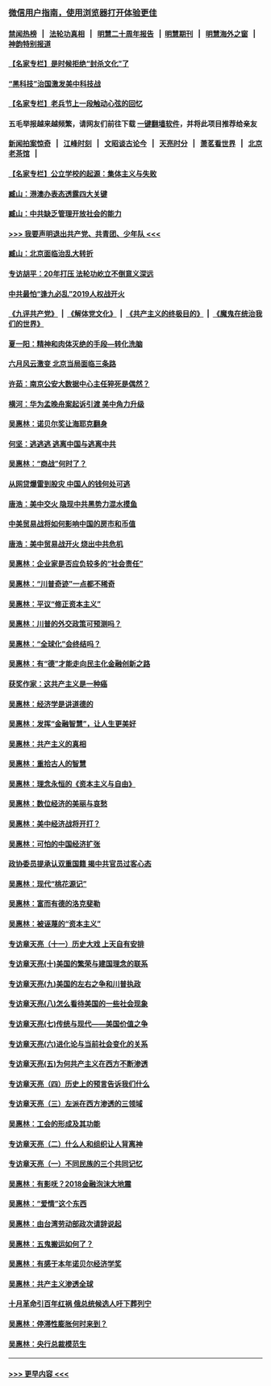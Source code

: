 ### [微信用户指南，使用浏览器打开体验更佳](https://github.com/gfw-breaker/banned-news1/blob/master/indexes/wechat-guide.md?t=0)
#### [禁闻热榜](热点新闻.md?t=0)  &nbsp;&nbsp;|&nbsp;&nbsp; [法轮功真相](https://github.com/gfw-breaker/truth/blob/master/README.md?t=0) &nbsp;&nbsp;|&nbsp;&nbsp; [明慧二十周年报告](https://github.com/gfw-breaker/mh-reports/blob/master/README.md?t=0) &nbsp;&nbsp;|&nbsp;&nbsp;[明慧期刊](https://github.com/gfw-breaker/mh-qikan) &nbsp;&nbsp;|&nbsp;&nbsp; [明慧海外之窗](https://github.com/gfw-breaker/mh-news/blob/master/README.md?t=0) &nbsp;&nbsp;|&nbsp;&nbsp; [神韵特别报道](https://github.com/gfw-breaker/mh-news/blob/master/shenyun.md?t=0)
#### [【名家专栏】是时候拒绝“封杀文化”了](../pages/nsc423/n11814093.md?t=02141711) 
#### [“黑科技”治国激发美中科技战](../pages/nsc423/n11638056.md?t=02141711) 
#### [【名家专栏】老兵节上一段触动心弦的回忆](../pages/nsc423/n11646016.md?t=02141711) 
#### 五毛举报越来越频繁，请网友们前往下载 [一键翻墙软件](https://github.com/gfw-breaker/ssr-accounts)，并将此项目推荐给亲友
#### [新闻拍案惊奇](https://github.com/gfw-breaker/banned-news1/blob/master/pages/link4.md) &nbsp;&nbsp;|&nbsp;&nbsp; [江峰时刻](https://github.com/gfw-breaker/banned-news1/blob/master/pages/link4.md) &nbsp;&nbsp;|&nbsp;&nbsp; [文昭谈古论今](https://github.com/gfw-breaker/banned-news1/blob/master/pages/link4.md) &nbsp;&nbsp;|&nbsp;&nbsp; [天亮时分](https://github.com/gfw-breaker/banned-news1/blob/master/pages/link4.md) &nbsp;&nbsp;|&nbsp;&nbsp; [萧茗看世界](https://github.com/gfw-breaker/banned-news1/blob/master/pages/link4.md) &nbsp;&nbsp;|&nbsp;&nbsp; [北京老茶馆](https://github.com/gfw-breaker/banned-news1/blob/master/pages/link4.md) &nbsp;&nbsp;|&nbsp;&nbsp; 
#### [【名家专栏】公立学校的起源：集体主义与失败](../pages/nsc423/n11601833.md?t=02141711) 
#### [臧山：港澳办表态透露四大关键](../pages/nsc423/n11421628.md?t=02141711) 
#### [臧山：中共缺乏管理开放社会的能力](../pages/nsc423/n11407457.md?t=02141711) 
#### [>>> 我要声明退出共产党、共青团、少年队 <<<](https://github.com/begood0513/goodnews/blob/master/quit/letter.md) 
#### [臧山：北京面临治乱大转折](../pages/nsc423/n11406895.md?t=02141711) 
#### [专访胡平：20年打压 法轮功屹立不倒意义深远](../pages/nsc423/n11398800.md?t=02141711) 
#### [中共最怕“逢九必乱”2019人权战开火](../pages/nsc423/n11385248.md?t=02141711) 
#### [《九评共产党》](https://github.com/begood0513/9ping.md/blob/master/README.md) &nbsp;|&nbsp; [《解体党文化》](../../../../jtdwh.md/blob/master/README.md)  &nbsp;|&nbsp; [《共产主义的终极目的》](../../../../gczydzjmd.md/blob/master/README.md) &nbsp;|&nbsp; [《魔鬼在统治我们的世界》](../../../../mgztzwmdsj.md/blob/master/README.md) 
#### [夏一阳：精神和肉体灭绝的手段—转化洗脑](../pages/nsc423/n11368250.md?t=02141711) 
#### [六月风云激变 北京当局面临三条路](../pages/nsc423/n11313668.md?t=02141711) 
#### [许茹：南京公安大数据中心主任猝死是偶然？](../pages/nsc423/n11064744.md?t=02141711) 
#### [横河：华为孟晚舟案起诉引渡 美中角力升级](../pages/nsc423/n11027230.md?t=02141711) 
#### [吴惠林：诺贝尔奖让海耶克翻身](../pages/nsc423/n10890049.md?t=02141711) 
#### [何坚：逃逃逃 逃离中国与逃离中共](../pages/nsc423/n10592891.md?t=02141711) 
#### [吴惠林：“商战”何时了？](../pages/nsc423/n10573558.md?t=02141711) 
#### [从网贷爆雷到股灾 中国人的钱何处可逃](../pages/nsc423/n10572800.md?t=02141711) 
#### [唐浩：美中交火 隐现中共黑势力混水摸鱼](../pages/nsc423/n10544040.md?t=02141711) 
#### [中美贸易战将如何影响中国的房市和币值](../pages/nsc423/n10543697.md?t=02141711) 
#### [唐浩：美中贸易战开火 烧出中共危机](../pages/nsc423/n10540126.md?t=02141711) 
#### [吴惠林：企业家是否应负较多的“社会责任”](../pages/nsc423/n10535022.md?t=02141711) 
#### [吴惠林：“川普奇迹”一点都不稀奇](../pages/nsc423/n10512808.md?t=02141711) 
#### [吴惠林：平议“修正资本主义”](../pages/nsc423/n10495724.md?t=02141711) 
#### [吴惠林：川普的外交政策可预测吗？](../pages/nsc423/n10462387.md?t=02141711) 
#### [吴惠林：“全球化”会终结吗？](../pages/nsc423/n10452838.md?t=02141711) 
#### [吴惠林：有“德”才能走向民主化金融创新之路](../pages/nsc423/n10432292.md?t=02141711) 
#### [获奖作家：这共产主义是一种癌](../pages/nsc423/n10431541.md?t=02141711) 
#### [吴惠林：经济学是讲道德的](../pages/nsc423/n10398014.md?t=02141711) 
#### [吴惠林：发挥“金融智慧”，让人生更美好](../pages/nsc423/n10375019.md?t=02141711) 
#### [吴惠林：共产主义的真相](../pages/nsc423/n10351394.md?t=02141711) 
#### [吴惠林：重拾古人的智慧](../pages/nsc423/n10337691.md?t=02141711) 
#### [吴惠林：理念永恒的《资本主义与自由》](../pages/nsc423/n10316274.md?t=02141711) 
#### [吴惠林：数位经济的美丽与哀愁](../pages/nsc423/n10292946.md?t=02141711) 
#### [吴惠林：美中经济战将开打？](../pages/nsc423/n10258825.md?t=02141711) 
#### [吴惠林：可怕的中国经济扩张](../pages/nsc423/n10219147.md?t=02141711) 
#### [政协委员提承认双重国籍 揭中共官员过客心态](../pages/nsc423/n10208809.md?t=02141711) 
#### [吴惠林：现代“桃花源记”](../pages/nsc423/n10185234.md?t=02141711) 
#### [吴惠林：富而有德的洛克斐勒](../pages/nsc423/n10142264.md?t=02141711) 
#### [吴惠林：被诬蔑的“资本主义”](../pages/nsc423/n10124816.md?t=02141711) 
#### [专访章天亮（十一）历史大戏 上天自有安排](../pages/nsc423/n10094905.md?t=02141711) 
#### [专访章天亮(十)美国的繁荣与建国理念的联系](../pages/nsc423/n10094899.md?t=02141711) 
#### [专访章天亮(九)美国的左右之争和川普执政](../pages/nsc423/n10094889.md?t=02141711) 
#### [专访章天亮(八)怎么看待美国的一些社会现象](../pages/nsc423/n10094857.md?t=02141711) 
#### [专访章天亮(七)传统与现代——美国价值之争](../pages/nsc423/n10093140.md?t=02141711) 
#### [专访章天亮(六)进化论与当前社会变化的关系](../pages/nsc423/n10092036.md?t=02141711) 
#### [专访章天亮(五)为何共产主义在西方不断渗透](../pages/nsc423/n10083620.md?t=02141711) 
#### [专访章天亮（四）历史上的预言告诉我们什么](../pages/nsc423/n10083606.md?t=02141711) 
#### [专访章天亮（三）左派在西方渗透的三领域](../pages/nsc423/n10081115.md?t=02141711) 
#### [吴惠林：工会的形成及其功能](../pages/nsc423/n10080633.md?t=02141711) 
#### [专访章天亮（二）什么人和组织让人背离神](../pages/nsc423/n10076637.md?t=02141711) 
#### [专访章天亮（一）不同民族的三个共同记忆](../pages/nsc423/n10074188.md?t=02141711) 
#### [吴惠林：有影呒？2018金融泡沫大地震](../pages/nsc423/n10040534.md?t=02141711) 
#### [吴惠林：“爱情”这个东西](../pages/nsc423/n10019423.md?t=02141711) 
#### [吴惠林：由台湾劳动部政次请辞说起](../pages/nsc423/n9979679.md?t=02141711) 
#### [吴惠林：五鬼搬运如何了？](../pages/nsc423/n9925338.md?t=02141711) 
#### [吴惠林：有感于本年诺贝尔经济学奖](../pages/nsc423/n9871883.md?t=02141711) 
#### [吴惠林：共产主义渗透全球](../pages/nsc423/n9812748.md?t=02141711) 
#### [十月革命引百年红祸 俄总统候选人吁下葬列宁](../pages/nsc423/n9810182.md?t=02141711) 
#### [吴惠林：停滞性膨胀何时来到？](../pages/nsc423/n9764136.md?t=02141711) 
#### [吴惠林：央行总裁模范生](../pages/nsc423/n9728134.md?t=02141711) 

----
#### [ >>> 更早内容 <<< ](../indexes/nsc423-earlier.md)
